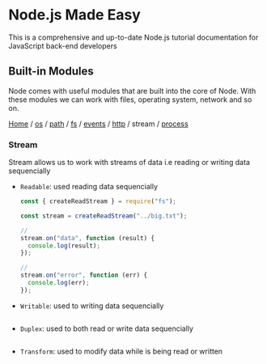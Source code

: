 # Node.js Made Easy

This is a comprehensive and up-to-date Node.js tutorial documentation for JavaScript back-end developers

## Built-in Modules

Node comes with useful modules that are built into the core of Node. With these modules we can work with files, operating system, network and so on.

[Home](../README.md) / [os](./os.md) / [path](./stream.md) / [fs](./file-system.md) / [events](./events.md) / [http](./http.md) / stream / [process](./process.md)

### Stream

Stream allows us to work with streams of data i.e reading or writing data sequencially

- `Readable`: used reading data sequencially

  ```js
  const { createReadStream } = require("fs");

  const stream = createReadStream("../big.txt");

  //
  stream.on("data", function (result) {
    console.log(result);
  });

  //
  stream.on("error", function (err) {
    console.log(err);
  });
  ```

- `Writable`: used to writing data sequencially

  ```js

  ```

- `Duplex`: used to both read or write data sequencially

  ```js

  ```

- `Transform`: used to modify data while is being read or written

  ```js

  ```
